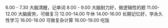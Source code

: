 6.00 - 7.30 大脑清醒，记单词
8.00 - 9.00 大脑耐力好，做逻辑性的题
11.00-12.00 大脑疲劳，可做复习
12.00-14.00 午休
14.00-16.00 长期记忆好，学永久性学习
16.00-18.00 可做复杂计算
18.00-19.00 吃饭